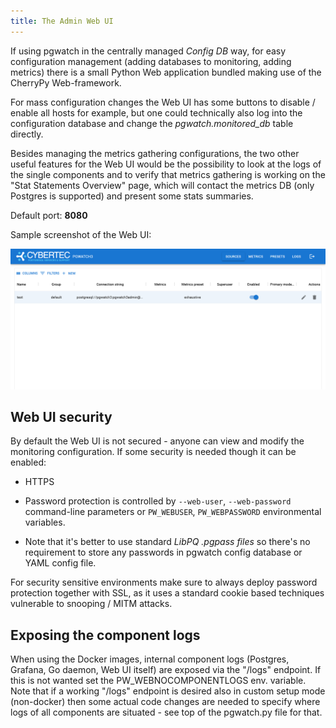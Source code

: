 ```yaml
---
title: The Admin Web UI
---
```


If using pgwatch in the centrally managed *Config DB* way, for easy
configuration management (adding databases to monitoring, adding
metrics) there is a small Python Web application bundled making use of
the CherryPy Web-framework.

For mass configuration changes the Web UI has some buttons to disable /
enable all hosts for example, but one could technically also log into
the configuration database and change the *pgwatch.monitored_db* table
directly.

Besides managing the metrics gathering configurations, the two other
useful features for the Web UI would be the possibility to look at the
logs of the single components and to verify that metrics gathering is
working on the "Stat Statements Overview" page, which will contact the
metrics DB (only Postgres is supported) and present some stats
summaries.

Default port: **8080**

Sample screenshot of the Web UI:

[![A sample screenshot of the pgwatch admin Web UI](screenshots/webui_sources_grid.png)](screenshots/webui_sources_grid.png)

## Web UI security

By default the Web UI is not secured - anyone can view and modify the
monitoring configuration. If some security is needed though it can be
enabled:

-   HTTPS

-   Password protection is controlled by `--web-user`, `--web-password` command-line parameters or
    `PW_WEBUSER`, `PW_WEBPASSWORD` environmental variables.

-   Note that it's better to use standard *LibPQ .pgpass files* so
    there's no requirement to store any passwords in pgwatch config
    database or YAML config file.

For security sensitive environments make sure to always deploy password
protection together with SSL, as it uses a standard cookie based
techniques vulnerable to snooping / MITM attacks.

## Exposing the component logs

When using the Docker images, internal component logs (Postgres,
Grafana, Go daemon, Web UI itself) are exposed via the "/logs"
endpoint. If this is not wanted set the PW_WEBNOCOMPONENTLOGS env.
variable. Note that if a working "/logs" endpoint is desired also in
custom setup mode (non-docker) then some actual code changes are needed
to specify where logs of all components are situated - see top of the
pgwatch.py file for that.
